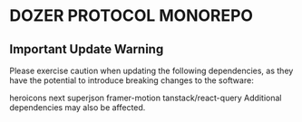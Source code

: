 # DOZER PROTOCOL MONOREPO

## Important Update Warning

Please exercise caution when updating the following dependencies, as they have the potential to introduce breaking changes to the software:

heroicons
next
superjson
framer-motion
tanstack/react-query
Additional dependencies may also be affected.